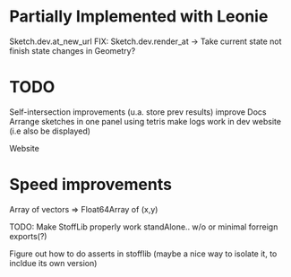 Partially Implemented with Leonie
================================================================
Sketch.dev.at_new_url
FIX: Sketch.dev.render_at -> Take current state not finish state
changes in Geometry?

TODO
================================================================
Self-intersection improvements (u.a. store prev results)
improve Docs
Arrange sketches in one panel using tetris
make logs work in dev website (i.e also be displayed)

Website



Speed improvements
===================
Array of vectors => Float64Array of (x,y)

TODO: Make StoffLib properly work standAlone.. w/o or minimal forreign exports(?)


Figure out how to do asserts in stofflib (maybe a nice way to isolate it, to incldue its own version)